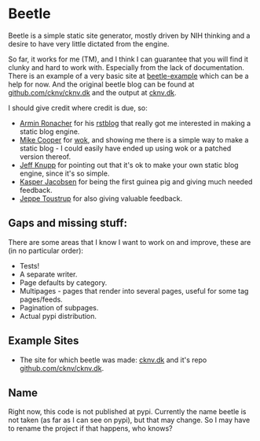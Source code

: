 Beetle
======

Beetle is a simple static site generator, mostly driven by NIH thinking and a desire to have very little dictated from the engine.

So far, it works for me (TM), and I think I can guarantee that you will find it clunky and hard to work with. Especially from the lack of documentation. There is an example of a very basic site at [beetle-example](https://github.com/Tenzer/beetle-example) which can be a help for now. And the original beetle blog can be found at [github.com/cknv/cknv.dk](https://github.com/cknv/cknv.dk) and the output at [cknv.dk](http://cknv.dk).

I should give credit where credit is due, so:

* [Armin Ronacher](http://lucumr.pocoo.org/) for his [rstblog](https://github.com/mitsuhiko/rstblog) that really got me interested in making a static blog engine.
* [Mike Cooper](http://mythmon.com/) for [wok](https://github.com/mythmon/wok), and showing me there is a simple way to make a static blog - I could easily have ended up using wok or a patched version thereof.
* [Jeff Knupp](http://www.jeffknupp.com/) for pointing out that it's ok to make your own static blog engine, since it's so simple.
* [Kasper Jacobsen](http://mackwerk.dk/) for being the first guinea pig and giving much needed feedback.
* [Jeppe Toustrup](http://tenzer.dk) for also giving valuable feedback.

Gaps and missing stuff:
-----------------------
There are some areas that I know I want to work on and improve, these are (in no particular order):

* Tests!
* A separate writer.
* Page defaults by category.
* Multipages - pages that render into several pages, useful for some tag pages/feeds.
* Pagination of subpages.
* Actual pypi distribution.


Example Sites
-------------

* The site for which beetle was made: [cknv.dk](http://cknv.dk) and it's repo [github.com/cknv/cknv.dk](https://github.com/cknv/cknv.dk).

Name
----

Right now, this code is not published at pypi. Currently the name beetle is not taken (as far as I can see on pypi), but that may change. So I may have to rename the project if that happens, who knows?
